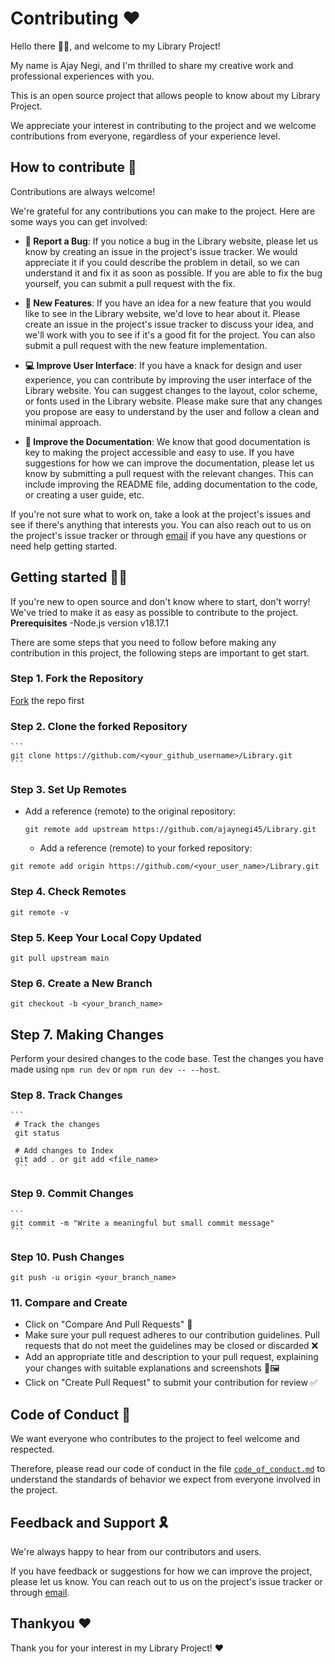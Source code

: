
# Contributing ❤️

Hello there 👋🏻, and welcome to my Library Project!

My name is Ajay Negi, and I'm thrilled to share my creative work and professional experiences with you.

This is an open source project that allows people to know about my Library Project.

We appreciate your interest in contributing to the project and we welcome contributions from everyone, regardless of your experience level.

## How to contribute 👀

Contributions are always welcome!

We're grateful for any contributions you can make to the project. Here are some ways you can get involved:

- **🐞 Report a Bug**: If you notice a bug in the Library website, please let us know by creating an issue in the project's issue tracker. We would appreciate it if you could describe the problem in detail, so we can understand it and fix it as soon as possible. If you are able to fix the bug yourself, you can submit a pull request with the fix.

- **🎉 New Features**: If you have an idea for a new feature that you would like to see in the Library website, we'd love to hear about it. Please create an issue in the project's issue tracker to discuss your idea, and we'll work with you to see if it's a good fit for the project. You can also submit a pull request with the new feature implementation.

- **💻 Improve User Interface**: If you have a knack for design and user experience, you can contribute by improving the user interface of the Library website. You can suggest changes to the layout, color scheme, or fonts used in the Library website. Please make sure that any changes you propose are easy to understand by the user and follow a clean and minimal approach.

- **📄 Improve the Documentation**: We know that good documentation is key to making the project accessible and easy to use. If you have suggestions for how we can improve the documentation, please let us know by submitting a pull request with the relevant changes. This can include improving the README file, adding documentation to the code, or creating a user guide, etc.

If you're not sure what to work on, take a look at the project's issues and see if there's anything that interests you. You can also reach out to us on the project's issue tracker or through [email](mailto:contact@ajaynegi.co) if you have any questions or need help getting started.

## Getting started ✍🏻

If you're new to open source and don't know where to start, don't worry! We've tried to make it as easy as possible to contribute to the project.
**Prerequisites**
-Node.js version v18.17.1

There are some steps that you need to follow before making any contribution in this project, the following steps are important to get start.

### Step 1. Fork the Repository
 [Fork](https://github.com/ajaynegi45/Library.git) the repo first

### Step 2. Clone the forked Repository 
    ```
    git clone https://github.com/<your_github_username>/Library.git
    ```
### Step 3. Set Up Remotes 
- Add a reference (remote) to the original repository:
    ```
    git remote add upstream https://github.com/ajaynegi45/Library.git
    ``` 
    - Add a reference (remote) to your forked repository:
```
git remote add origin https://github.com/<your_user_name>/Library.git
```

### Step 4. Check Remotes
```
git remote -v
```
### Step 5. Keep Your Local Copy Updated
```
git pull upstream main
``` 
### Step 6. Create a New Branch

```
git checkout -b <your_branch_name>
```
## Step 7. Making Changes
Perform your desired changes to the code base.
Test the changes you have made using 
```npm run dev``` or ```npm run dev -- --host```.


### Step 8. Track Changes
    ```
     # Track the changes
     git status

     # Add changes to Index
     git add . or git add <file_name>
     ```
### Step 9. Commit Changes
    ```
    git commit -m "Write a meaningful but small commit message" 
    ```
### Step 10. Push Changes
```
git push -u origin <your_branch_name>
```
### 11. Compare and Create
- Click on "Compare And Pull Requests" 🔄
- Make sure your pull request adheres to our contribution guidelines. Pull requests that do not meet the guidelines may be closed or discarded ❌
- Add an appropriate title and description to your pull request, explaining your changes with suitable explanations and screenshots 📝🖼️
- Click on "Create Pull Request" to submit your contribution for review ✅  

  
## Code of Conduct 📃

We want everyone who contributes to the project to feel welcome and respected. 

Therefore, please read our code of conduct in the file [`code_of_conduct.md`](https://github.com/ajaynegi45/Library/blob/main/code_of_conduct.md) to understand the standards of behavior we expect from everyone involved in the project.
## Feedback and Support 🎗️

We're always happy to hear from our contributors and users. 

If you have feedback or suggestions for how we can improve the project, please let us know. You can reach out to us on the project's issue tracker or through [email](mailto:contact@ajaynegi.co).
## Thankyou ❤️
Thank you for your interest in my Library Project! ❤️

